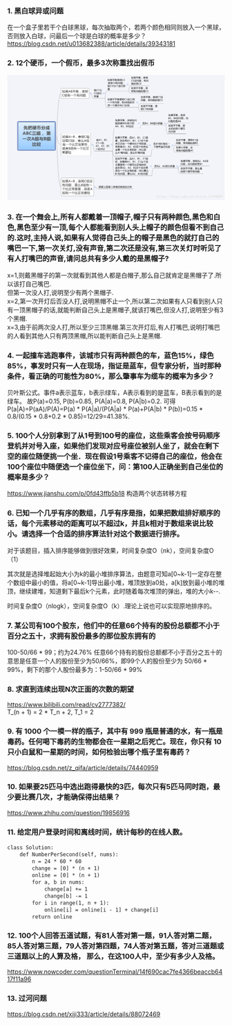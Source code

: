 ### 1. 黑白球异或问题
在一个盒子里若干个白球黑球，每次抽取两个，若两个颜色相同则放入一个黑球，否则放入白球，问最后一个球是白球的概率是多少？  
https://blog.csdn.net/u013682388/article/details/39343181

### 2. 12个硬币，一个假币，最多3次称重找出假币
![](https://github.com/FFizzZZ/Fizz/blob/master/Algorithm/Pictures/硬币.png)

### 3. 在一个舞会上,所有人都戴着一顶帽子,帽子只有两种颜色,黑色和白色,黑色至少有一顶,每个人都能看到别人头上帽子的颜色但看不到自己的.这时,主持人说,如果有人觉得自己头上的帽子是黑色的就打自己的嘴巴一下,第一次关灯,没有声音,第二次还是没有,第三次关灯时听见了有人打嘴巴的声音,请问总共有多少人戴的是黑帽子?

x=1,则戴黑帽子的第一次就看到其他人都是白帽子,那么自己就肯定是黑帽子了.所以该打自己嘴巴.  
但第一次没人打,说明至少有两个黑帽子.  
x=2,第一次开灯后否没人打,说明黑帽不止一个,所以第二次如果有人只看到别人只有一顶黑帽子的话,就能判断自己头上是黑帽子,就该打嘴巴,但没人打,说明至少有3个黑帽.  
x=3,由于前两次没人打,所以至少三顶黑帽.第三次开灯后,有人打嘴巴,说明打嘴巴的人看到其他人只有两顶黑帽,所以能判断自己头上是黑帽.  

### 4. 一起撞车逃跑事件，该城市只有两种颜色的车，蓝色15%，绿色85%，事发时只有一人在现场，指证是蓝车，但专家分析，当时那种条件，看正确的可能性为80%，那么肇事车为缆车的概率为多少？

贝叶斯公式。事件a表示蓝车，b表示绿车，A表示看到的是蓝车，B表示看到的是绿车。 故P(a)=0.15, P(b)=0.85, P(A|a)=0.8, P(A|b)=0.2. 可得P(a|A)=P(aA)/P(A)=P(a) * P(A|a)/(P(A|a) * P(a)+P(A|b) * P(b))=0.15 * 0.8/(0.15 * 0.8+0.2 * 0.85)=12/29=41.38%.

### 5. 100个人分别拿到了从1号到100号的座位，这些乘客会按号码顺序登机并对号入座，如果他们发现对应号座位被别人坐了，就会在剩下空的座位随便挑一个坐．现在假设1号乘客不记得自己的座位，他会在100个座位中随便选一个座位坐下，问：第100人正确坐到自己坐位的概率是多少？

https://www.jianshu.com/p/0fd43ffb5b18 构造两个状态转移方程

### 6. 已知一个几乎有序的数组，几乎有序是指，如果把数组排好顺序的话，每个元素移动的距离可以不超过k，并且k相对于数组来说比较小。请选择一个合适的排序算法针对这个数据进行排序。

对于该题目，插入排序能够做到很好效果，时间复杂度O（nk），空间复杂度O（1）

其次就是选择堆起始大小为k的最小堆排序算法，由题意可知a[0~k-1]一定存在整个数组中最小的值，将a[0~k-1]导出最小堆，堆顶放到a0处，a[k]放到最小堆的堆顶，继续建堆，知道剩下最后k个元素，此时随着每次堆顶的弹出，堆的大小k--.

时间复杂度O（nlogk），空间复杂度O（k）.理论上说也可以实现原地排序的。

### 7. 某公司有100个股东，他们中的任意66个持有的股份总额都不小于百分之五十，求拥有股份最多的那位股东拥有的

100-50/66 * 99；约为24.76%
任意66个持有的股份总额都不小于百分之五十的意思是任意一个人的股份至少为50/66%，即99个人的股份至少为
50/66 * 99%，剩下的那个人股份最多为：1-50/66 * 99%

### 8. 求直到连续出现N次正面的次数的期望

https://www.bilibili.com/read/cv2777382/  
T_(n + 1) = 2 * T_n + 2,  T_1 = 2

### 9. 有 1000 个一模一样的瓶子，其中有 999 瓶是普通的水，有一瓶是毒药。任何喝下毒药的生物都会在一星期之后死亡。现在，你只有 10 只小白鼠和一星期的时间，如何检验出哪个瓶子里有毒药？

https://blog.csdn.net/z_qifa/article/details/74440959

### 10. 如果要25匹马中选出跑得最快的3匹，每次只有5匹马同时跑，最少要比赛几次，才能确保得出结果？

https://www.zhihu.com/question/19856916

### 11. 给定用户登录时间和离线时间，统计每秒的在线人数。
```
class Solution:
    def NumberPerSecond(self, nums):
        n = 24 * 60 * 60
        change = [0] * (n + 1)
        online = [0] * (n + 1)
        for a, b in nums:
            change[a] += 1
            change[b] -= 1
        for i in range(1, n + 1):
            online[i] = online[i - 1] + change[i]
        return online
```

### 12. 100个人回答五道试题，有81人答对第一题，91人答对第二题，85人答对第三题，79人答对第四题，74人答对第五题，答对三道题或三道题以上的人算及格， 那么，在这100人中，至少有多少人及格。

https://www.nowcoder.com/questionTerminal/14f690cac7fe4366beaccb6417f11a96

### 13. 过河问题

https://blog.csdn.net/xiji333/article/details/88072469
